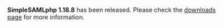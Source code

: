 **SimpleSAMLphp 1.18.8** has been released. Please check the [downloads page](/download) for more
 information.

